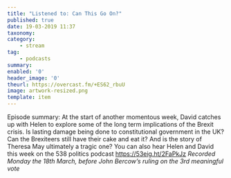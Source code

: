 ```yaml
---
title: "Listened to: Can This Go On?"
published: true
date: 19-03-2019 11:37
taxonomy:
category:
	- stream
tag:
	- podcasts
summary:
enabled: '0'
header_image: '0'
theurl: https://overcast.fm/+ES62_rbuU
image: artwork-resized.png
template: item
---
```

 
Episode summary: At the start of another momentous week, David catches up with Helen to explore some of the long term implications of the Brexit crisis. Is lasting damage being done to constitutional government in the UK? Can the Brexiteers still have their cake and eat it? And is the story of Theresa May ultimately a tragic one? You can also hear Helen and David this week on the 538 politics podcast https://53eig.ht/2FaPkJz *Recorded Monday the 18th March, before John Bercow’s ruling on the 3rd meaningful vote*
